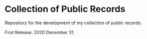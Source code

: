 # Collection of Public Records

Repository for the development of my collection of public records. 

First Release: 2020 December 31.
